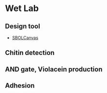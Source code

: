 # Wet Lab
## Design tool
* [SBOLCanvas](https://pubs.acs.org/doi/10.1021/acssynbio.1c00096)

## Chitin detection

## AND gate, Violacein production

## Adhesion

